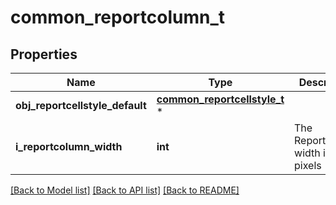 # common_reportcolumn_t

## Properties
Name | Type | Description | Notes
------------ | ------------- | ------------- | -------------
**obj_reportcellstyle_default** | [**common_reportcellstyle_t**](common_reportcellstyle.md) \* |  | 
**i_reportcolumn_width** | **int** | The Reportcolumn width in pixels | 

[[Back to Model list]](../README.md#documentation-for-models) [[Back to API list]](../README.md#documentation-for-api-endpoints) [[Back to README]](../README.md)


